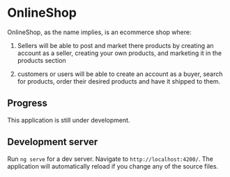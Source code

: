 # OnlineShop

OnlineShop, as the name implies, is an ecommerce shop where:

1. Sellers will be able to post and market there products by creating an account as a seller, creating your own products, and marketing it in the products section

2. customers or users will be able to create an account as a buyer, search for products, order their desired products and have it shipped to them.

## Progress
This application is still under development.

## Development server

Run `ng serve` for a dev server. Navigate to `http://localhost:4200/`. The application will automatically reload if you change any of the source files.
